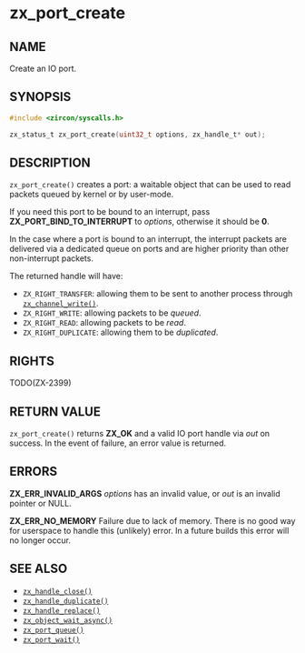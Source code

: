 # zx_port_create

## NAME

<!-- Updated by update-docs-from-fidl, do not edit. -->

Create an IO port.

## SYNOPSIS

<!-- Updated by update-docs-from-fidl, do not edit. -->

```c
#include <zircon/syscalls.h>

zx_status_t zx_port_create(uint32_t options, zx_handle_t* out);
```

## DESCRIPTION

`zx_port_create()` creates a port: a waitable object that can be used to read
packets queued by kernel or by user-mode.

If you need this port to be bound to an interrupt, pass **ZX_PORT_BIND_TO_INTERRUPT** to *options*,
otherwise it should be **0**.

In the case where a port is bound to an interrupt, the interrupt packets are delivered via a
dedicated queue on ports and are higher priority than other non-interrupt packets.

The returned handle will have:

  * `ZX_RIGHT_TRANSFER`: allowing them to be sent to another process through [`zx_channel_write()`].
  * `ZX_RIGHT_WRITE`: allowing packets to be *queued*.
  * `ZX_RIGHT_READ`: allowing packets to be *read*.
  * `ZX_RIGHT_DUPLICATE`: allowing them to be *duplicated*.

## RIGHTS

<!-- Updated by update-docs-from-fidl, do not edit. -->

TODO(ZX-2399)

## RETURN VALUE

`zx_port_create()` returns **ZX_OK** and a valid IO port handle via *out* on
success. In the event of failure, an error value is returned.

## ERRORS

**ZX_ERR_INVALID_ARGS** *options* has an invalid value, or *out* is an
invalid pointer or NULL.

**ZX_ERR_NO_MEMORY** Failure due to lack of memory.
There is no good way for userspace to handle this (unlikely) error.
In a future builds this error will no longer occur.

## SEE ALSO

 - [`zx_handle_close()`]
 - [`zx_handle_duplicate()`]
 - [`zx_handle_replace()`]
 - [`zx_object_wait_async()`]
 - [`zx_port_queue()`]
 - [`zx_port_wait()`]

<!-- References updated by update-docs-from-fidl, do not edit. -->

[`zx_channel_write()`]: channel_write.md
[`zx_handle_close()`]: handle_close.md
[`zx_handle_duplicate()`]: handle_duplicate.md
[`zx_handle_replace()`]: handle_replace.md
[`zx_object_wait_async()`]: object_wait_async.md
[`zx_port_queue()`]: port_queue.md
[`zx_port_wait()`]: port_wait.md
